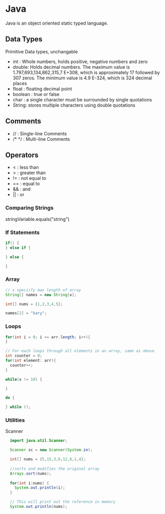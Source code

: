 # Java

Java is an object oriented static typed language.

## Data Types
Primitive Data types, unchangable
- int : Whole numbers, holds positive, negative numbers and zero
- double: Holds decimal numbers. The maximum value is 1.797,693,134,862,315,7 E+308, which is approximately 17 followed by 307 zeros. The minimum value is 4.9 E-324, which is 324 decimal places
- float : floating decimal point
- boolean : true or false
- char : a single character must be surrounded by single quotations
- String: stores multiple characters using double quotations

## Comments
- // : Single-line Comments
- /* */ : Multi-line Comments

## Operators
- < : less than
- \> : greater than
- != : not equal to
- == : equal to
- && : and
- || : or

### Comparing Strings

stringVariable.equals("string")

### If Statements

```Java
if() {
} else if {

} else {

}
```

### Array
```Java
// x speciify max length of array
String[] names = new String[x];

int[] nums = {1,2,3,4,5};

names[2] = "kary";
```

### Loops
```Java
for(int i = 0; i <= arr.length; i++){
}

// For each loops through all elements in an array, same as above
int counter = 0;
for(int element: arr){
  counter++;
}

while(x != 10) {

}

do {

} while ();
```

### Utilities

Scanner
```Java
  import java.util.Scanner;

  Scanner sc = new Scanner(System.in);
```

```Java
  int[] nums = {5,15,3,6,12,6,1,4};
  
  //sorts and modifies the original array
  Arrays.sort(nums);
  
  for(int i:nums) {
    System.out.println(i);
  }

  // This will print out the reference in memory
  System.out.println(nums);
```


